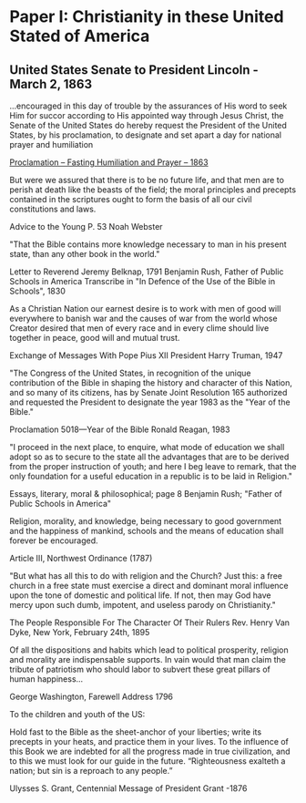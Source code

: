 # Paper I: Christianity in these United Stated of America

## United States Senate to President Lincoln - March 2, 1863

...encouraged in this day of trouble by the assurances of His word to seek Him for succor according to His appointed way through Jesus Christ, the Senate of the United States do hereby request the President of the United States, by his proclamation, to designate and set apart a day for national prayer and humiliation

[Proclamation – Fasting Humiliation and Prayer – 1863](https://wallbuilders.com/resource/proclamation-fasting-humiliation-and-prayer-1863/)

But were we assured that there is to be no future life, and that men are to perish at death like the beasts of the field; the moral principles and precepts contained in the scriptures ought to form the basis of all our civil constitutions and laws.

Advice to the Young 
P. 53
Noah Webster

"That the Bible contains more knowledge necessary to man in his present state, than any other book in the world."

Letter to Reverend Jeremy Belknap,  1791
Benjamin Rush, Father of Public Schools in America
Transcribe in "In Defence of the Use of the Bible in Schools", 1830

As a Christian Nation our earnest desire is to work with men of good will everywhere to banish war and the causes of war from the world whose Creator desired that men of every race and in every clime should live together in peace, good will and mutual trust.

Exchange of Messages With Pope Pius XII
President Harry Truman, 1947

"The Congress of the United States, in recognition of the unique contribution of the Bible in shaping the history and character of this Nation, and so many of its citizens, has by Senate Joint Resolution 165 authorized and requested the President to designate the year 1983 as the "Year of the Bible."

Proclamation 5018—Year of the Bible
Ronald Reagan, 1983

"I proceed in the next place, to enquire, what mode of education we shall adopt so as to secure to the state all the advantages that are to be derived from the proper instruction of youth; and here I beg leave to remark, that the only foundation for a useful education in a republic is to be laid in Religion."

Essays, literary, moral & philosophical; page 8
Benjamin Rush; "Father of Public Schools in America"

Religion, morality, and knowledge, being necessary to good government and the happiness of mankind, schools and the means of education shall forever be encouraged.

Article III, Northwest Ordinance (1787)

"But what has all this to do with religion and the Church? 
Just this: a free church in a free state must exercise a direct and dominant moral influence upon the tone of domestic and political life. 
If not, then may God have mercy upon such dumb, impotent, and useless parody on Christianity."

The People Responsible For The Character Of Their Rulers
Rev. Henry Van Dyke,  New York, February 24th, 1895

Of all the dispositions and habits which lead to political prosperity, religion and morality are indispensable supports. In vain would that man claim the tribute of patriotism who should labor to subvert these great pillars of human happiness...

George Washington, Farewell Address 1796

To the children and youth of the US:

Hold fast to the Bible as the sheet-anchor of your liberties; write its precepts in your heats, and practice them in your lives. To the influence of this Book we are indebted for all the progress made in true civilization, and to this we must look for our guide in the future. “Righteousness exalteth a nation; but sin is a reproach to any people.”

Ulysses S. Grant, Centennial Message of President Grant -1876